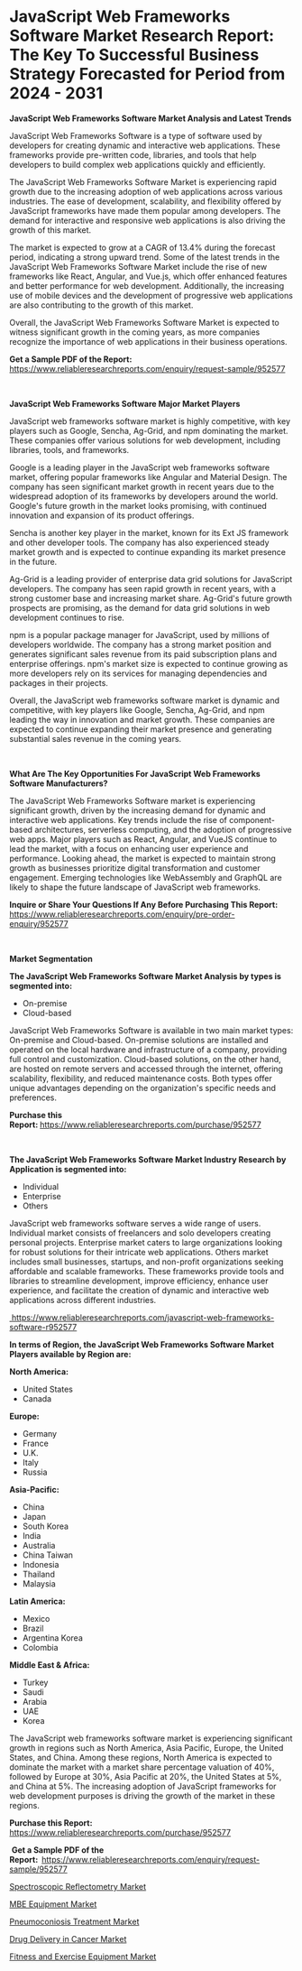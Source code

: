 <p><h1>JavaScript Web Frameworks Software Market Research Report: The Key To Successful Business Strategy Forecasted for Period from 2024 - 2031</h1></p><p><strong>JavaScript Web Frameworks Software Market Analysis and Latest Trends</strong></p>
<p><p>JavaScript Web Frameworks Software is a type of software used by developers for creating dynamic and interactive web applications. These frameworks provide pre-written code, libraries, and tools that help developers to build complex web applications quickly and efficiently.</p><p>The JavaScript Web Frameworks Software Market is experiencing rapid growth due to the increasing adoption of web applications across various industries. The ease of development, scalability, and flexibility offered by JavaScript frameworks have made them popular among developers. The demand for interactive and responsive web applications is also driving the growth of this market.</p><p>The market is expected to grow at a CAGR of 13.4% during the forecast period, indicating a strong upward trend. Some of the latest trends in the JavaScript Web Frameworks Software Market include the rise of new frameworks like React, Angular, and Vue.js, which offer enhanced features and better performance for web development. Additionally, the increasing use of mobile devices and the development of progressive web applications are also contributing to the growth of this market.</p><p>Overall, the JavaScript Web Frameworks Software Market is expected to witness significant growth in the coming years, as more companies recognize the importance of web applications in their business operations.</p></p>
<p><strong>Get a Sample PDF of the Report:&nbsp;</strong> <a href="https://www.reliableresearchreports.com/enquiry/request-sample/952577">https://www.reliableresearchreports.com/enquiry/request-sample/952577</a></p>
<p>&nbsp;</p>
<p><strong>JavaScript Web Frameworks Software Major Market Players</strong></p>
<p><p>JavaScript web frameworks software market is highly competitive, with key players such as Google, Sencha, Ag-Grid, and npm dominating the market. These companies offer various solutions for web development, including libraries, tools, and frameworks.</p><p>Google is a leading player in the JavaScript web frameworks software market, offering popular frameworks like Angular and Material Design. The company has seen significant market growth in recent years due to the widespread adoption of its frameworks by developers around the world. Google's future growth in the market looks promising, with continued innovation and expansion of its product offerings.</p><p>Sencha is another key player in the market, known for its Ext JS framework and other developer tools. The company has also experienced steady market growth and is expected to continue expanding its market presence in the future.</p><p>Ag-Grid is a leading provider of enterprise data grid solutions for JavaScript developers. The company has seen rapid growth in recent years, with a strong customer base and increasing market share. Ag-Grid's future growth prospects are promising, as the demand for data grid solutions in web development continues to rise.</p><p>npm is a popular package manager for JavaScript, used by millions of developers worldwide. The company has a strong market position and generates significant sales revenue from its paid subscription plans and enterprise offerings. npm's market size is expected to continue growing as more developers rely on its services for managing dependencies and packages in their projects.</p><p>Overall, the JavaScript web frameworks software market is dynamic and competitive, with key players like Google, Sencha, Ag-Grid, and npm leading the way in innovation and market growth. These companies are expected to continue expanding their market presence and generating substantial sales revenue in the coming years.</p></p>
<p>&nbsp;</p>
<p><strong>What Are The Key Opportunities For JavaScript Web Frameworks Software Manufacturers?</strong></p>
<p><p>The JavaScript Web Frameworks Software market is experiencing significant growth, driven by the increasing demand for dynamic and interactive web applications. Key trends include the rise of component-based architectures, serverless computing, and the adoption of progressive web apps. Major players such as React, Angular, and VueJS continue to lead the market, with a focus on enhancing user experience and performance. Looking ahead, the market is expected to maintain strong growth as businesses prioritize digital transformation and customer engagement. Emerging technologies like WebAssembly and GraphQL are likely to shape the future landscape of JavaScript web frameworks.</p></p>
<p><strong>Inquire or Share Your Questions If Any Before Purchasing This Report:</strong> <a href="https://www.reliableresearchreports.com/enquiry/pre-order-enquiry/952577">https://www.reliableresearchreports.com/enquiry/pre-order-enquiry/952577</a></p>
<p>&nbsp;</p>
<p><strong>Market Segmentation</strong></p>
<p><strong>The JavaScript Web Frameworks Software Market Analysis by types is segmented into:</strong></p>
<p><ul><li>On-premise</li><li>Cloud-based</li></ul></p>
<p><p>JavaScript Web Frameworks Software is available in two main market types: On-premise and Cloud-based. On-premise solutions are installed and operated on the local hardware and infrastructure of a company, providing full control and customization. Cloud-based solutions, on the other hand, are hosted on remote servers and accessed through the internet, offering scalability, flexibility, and reduced maintenance costs. Both types offer unique advantages depending on the organization's specific needs and preferences.</p></p>
<p><strong>Purchase this Report:&nbsp;</strong><a href="https://www.reliableresearchreports.com/purchase/952577">https://www.reliableresearchreports.com/purchase/952577</a></p>
<p>&nbsp;</p>
<p><strong>The JavaScript Web Frameworks Software Market Industry Research by Application is segmented into:</strong></p>
<p><ul><li>Individual</li><li>Enterprise</li><li>Others</li></ul></p>
<p><p>JavaScript web frameworks software serves a wide range of users. Individual market consists of freelancers and solo developers creating personal projects. Enterprise market caters to large organizations looking for robust solutions for their intricate web applications. Others market includes small businesses, startups, and non-profit organizations seeking affordable and scalable frameworks. These frameworks provide tools and libraries to streamline development, improve efficiency, enhance user experience, and facilitate the creation of dynamic and interactive web applications across different industries.</p></p>
<p><a href="https://www.reliableresearchreports.com/javascript-web-frameworks-software-r952577">&nbsp;https://www.reliableresearchreports.com/javascript-web-frameworks-software-r952577</a></p>
<p><strong>In terms of Region, the JavaScript Web Frameworks Software Market Players available by Region are:</strong></p>
<p>
    <p> <strong> North America: </strong>
        <ul>
            <li>United States</li>
            <li>Canada</li>
        </ul>
        </p> 
    <p> <strong> Europe: </strong>
        <ul>
            <li>Germany</li>
            <li>France</li>
            <li>U.K.</li>
            <li>Italy</li>
            <li>Russia</li>
        </ul>
        </p> 
    <p> <strong> Asia-Pacific: </strong>
        <ul>
            <li>China</li>
            <li>Japan</li>
            <li>South Korea</li>
            <li>India</li>
            <li>Australia</li>
            <li>China Taiwan</li>
            <li>Indonesia</li>
            <li>Thailand</li>
            <li>Malaysia</li>
        </ul>
        </p> 
    <p> <strong> Latin America: </strong>
        <ul>
            <li>Mexico</li>
            <li>Brazil</li>
            <li>Argentina Korea</li>
            <li>Colombia</li>
        </ul>
        </p> 
    <p> <strong> Middle East & Africa: </strong>
        <ul>
            <li>Turkey</li>
            <li>Saudi</li>
            <li>Arabia</li>
            <li>UAE</li>
            <li>Korea</li>
        </ul>
    </p>
    </p>
<p><p>The JavaScript web frameworks software market is experiencing significant growth in regions such as North America, Asia Pacific, Europe, the United States, and China. Among these regions, North America is expected to dominate the market with a market share percentage valuation of 40%, followed by Europe at 30%, Asia Pacific at 20%, the United States at 5%, and China at 5%. The increasing adoption of JavaScript frameworks for web development purposes is driving the growth of the market in these regions.</p></p>
<p><strong>Purchase this Report: </strong><a href="https://www.reliableresearchreports.com/purchase/952577">https://www.reliableresearchreports.com/purchase/952577</a></p>
<p>&nbsp;<strong>Get a Sample PDF of the Report:&nbsp;&nbsp;</strong><a href="https://www.reliableresearchreports.com/enquiry/request-sample/952577">https://www.reliableresearchreports.com/enquiry/request-sample/952577</a></p>
<p><strong></strong></p>
<p><p><a href="https://medium.com/@berugaru/navigating-the-global-spectroscopic-reflectometry-market-landscape-trends-forecasts-and-impact-acd2f11a9809">Spectroscopic Reflectometry Market</a></p><p><a href="https://medium.com/@tracey.skinner9085/mbe-equipment-market-share-size-trends-industry-analysis-report-by-application-f333f0587b58">MBE Equipment Market</a></p><p><a href="https://github.com/LiamKanenood/Market-Research-Report-List-1/blob/main/pneumoconiosis-treatment-market.md">Pneumoconiosis Treatment Market</a></p><p><a href="https://github.com/Raeloodard576457/Market-Research-Report-List-1/blob/main/drug-delivery-in-cancer-market.md">Drug Delivery in Cancer Market</a></p><p><a href="https://medium.com/@justin.wright5348/an-in-depth-analysis-of-the-global-fitness-and-exercise-equipment-market-scope-and-its-rapid-7b6bc0d54183">Fitness and Exercise Equipment Market</a></p></p>